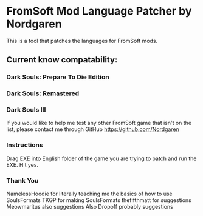 # FromSoft Mod Language Patcher by Nordgaren
This is a tool that patches the languages for FromSoft mods.

## Current know compatability: 
### Dark Souls: Prepare To Die Edition
### Dark Souls: Remastered
### Dark Souls III

If you would like to help me test any other FromSoft game that isn't on the list, please contact me through GitHub
https://github.com/Nordgaren


### Instructions

Drag EXE into English folder of the game you are trying to patch and run the EXE. Hit yes.

### Thank You

NamelessHoodie for literally teaching me the basics of how to use SoulsFormats
TKGP for making SoulsFormats
thefifthmatt for suggestions
Meowmaritus also suggestions
Also Dropoff probably suggestions
